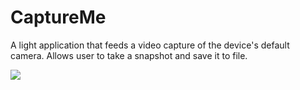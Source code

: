 # CaptureMe
A light application that feeds a video capture of the device's default camera.  Allows user to take a snapshot and save it to file.

![](https://cdn4.vectorstock.com/i/1000x1000/87/98/vintage-doodle-camera-hand-drawn-vector-1108798.jpg)
